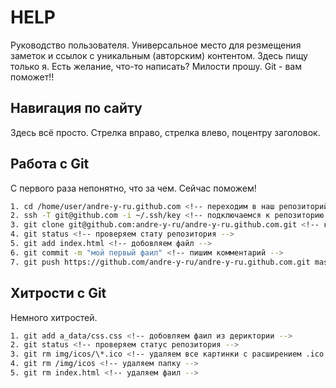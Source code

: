 HELP
====
Руководство пользователя. Универсальное место для резмещения заметок и ссылок с уникальным (авторским) контентом. Здесь пищу только я. Есть желание, что-то написать? Милости прошу. Git - вам поможет!!

Навигация по сайту
------------------
Здесь всё просто. Стрелка вправо, стрелка влево, поцентру заголовок.

Работа с Git
------------
С первого раза непонятно, что за чем. Сейчас поможем!
```bash
1. cd /home/user/andre-y-ru.github.com <!-- переходим в наш репозиторий -->
2. ssh -T git@github.com -i ~/.ssh/key <!-- подключаемся к репозиторию на гитхаб -->
3. git clone git@github.com:andre-y-ru/andre-y-ru.github.com.git <!-- копируем весь репозиторий -->
4. git status <!-- проверяем стату репозитория -->
5. git add index.html <!-- добовляем файл -->
6. git commit -m "мой первый фаил" <!-- пишим комментарий -->
7. git push https://github.com/andre-y-ru/andre-y-ru.github.com.git master <!-- пушим на гитхаб -->
```

Хитрости с Git
--------------
Немного хитростей.
```bash
1. git add a_data/css.css <!-- добовляем фаил из дериктории -->
2. git status <!-- проверяем статус репозитория -->
3. git rm img/icos/\*.ico <!-- удаляем все картинки с расширением .ico -->
4. git rm /img/icos <!-- удаляем папку -->
5. git rm index.html <!-- удаляем фаил -->
